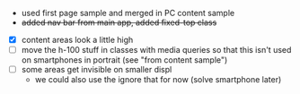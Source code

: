 
- used first page sample and merged in PC content sample
- ~~added nav bar from main app, added fixed-top class~~

- [x] content areas look a little high
- [ ] move the h-100 stuff in classes with media queries so that this isn't used on
  smartphones in portrait (see "from content sample")
- [ ] some areas get invisible on smaller displ
  - we could also use the ignore that for now (solve smartphone later)
